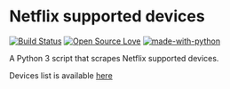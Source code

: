 # Netflix supported devices

[![Build Status](https://travis-ci.org/androidtrackers/netflix-devices.svg?branch=master)](https://travis-ci.org/androidtrackers/netflix-devices)
[![Open Source Love](https://badges.frapsoft.com/os/v1/open-source.png?v=103)](https://github.com/ellerbrock/open-source-badges/)
[![made-with-python](https://img.shields.io/badge/Made%20with-Python-1f425f.svg)](https://www.python.org/)

A Python 3 script that scrapes Netflix supported devices.

Devices list is available [here](https://github.com/androidtrackers/netflix-devices/blob/master/netflix_devices.json)
